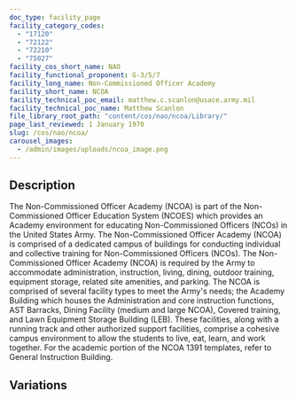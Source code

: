 ```yaml
---
doc_type: facility_page
facility_category_codes:
  - "17120"
  - "72122"
  - "72210"
  - "75027"
facility_cos_short_name: NAO
facility_functional_proponent: G-3/5/7
facility_long_name: Non-Commissioned Officer Academy
facility_short_name: NCOA
facility_technical_poc_email: matthew.c.scanlon@usace.army.mil
facility_technical_poc_name: Matthew Scanlon
file_library_root_path: "content/cos/nao/ncoa/Library/"
page_last_reviewed: 1 January 1970
slug: /cos/nao/ncoa/
carousel_images:
  - /admin/images/uploads/ncoa_image.png
---
```


## Description

The Non-Commissioned Officer Academy (NCOA) is part of the Non-Commissioned Officer Education System (NCOES) which provides an Academy environment for educating Non-Commissioned Officers (NCOs) in the United States Army. The Non-Commissioned Officer Academy (NCOA) is comprised of a dedicated campus of buildings for conducting individual and collective training for Non-Commissioned Officers (NCOs). The Non-Commissioned Officer Academy (NCOA) is required by the Army to accommodate administration, instruction, living, dining, outdoor training, equipment storage, related site amenities, and parking. The NCOA is comprised of several facility types to meet the Army's needs; the Academy Building which houses the Administration and core instruction functions, AST Barracks, Dining Facility (medium and large NCOA), Covered training, and Lawn Equipment Storage Building (LEB). These facilities, along with a running track and other authorized support facilities, comprise a cohesive campus environment to allow the students to live, eat, learn, and work together. For the academic portion of the NCOA 1391 templates, refer to General Instruction Building.

## Variations
